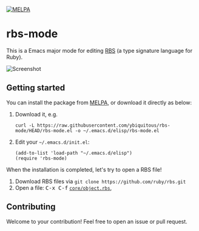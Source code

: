 [![MELPA](https://melpa.org/packages/rbs-mode-badge.svg)](https://melpa.org/#/rbs-mode)

# rbs-mode

This is a Emacs major mode for editing [RBS](https://github.com/ruby/rbs) (a type signature language for Ruby).

![Screenshot](screenshot.png)

## Getting started

You can install the package from [MELPA](https://melpa.org/#/getting-started), or download it directly as below:

1. Download it, e.g.

   ```shell
   curl -L https://raw.githubusercontent.com/ybiquitous/rbs-mode/HEAD/rbs-mode.el -o ~/.emacs.d/elisp/rbs-mode.el
   ```

2. Edit your `~/.emacs.d/init.el`:

    ```elisp
    (add-to-list 'load-path "~/.emacs.d/elisp")
    (require 'rbs-mode)
    ```

When the installation is completed, let's try to open a RBS file!

1. Download RBS files via `git clone https://github.com/ruby/rbs.git`
2. Open a file: <kbd>C-x C-f</kbd> [`core/object.rbs`](https://github.com/ruby/rbs/blob/42c4f166589e6ec60ea82824118ce2b6e9235fe8/core/object.rbs),

## Contributing

Welcome to your contribution! Feel free to open an issue or pull request.
